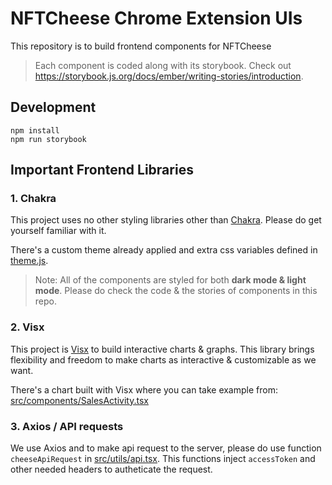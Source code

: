 # NFTCheese Chrome Extension UIs

This repository is to build frontend components for NFTCheese

> Each component is coded along with its storybook. Check out https://storybook.js.org/docs/ember/writing-stories/introduction.

## Development

```
npm install
npm run storybook
```

## Important Frontend Libraries

### 1. Chakra
This project uses no other styling libraries other than [Chakra](https://chakra-ui.com/). Please do get yourself familiar with it.

There's a custom theme already applied and extra css variables defined in [theme.js](https://github.com/NFTCheese/NFTCheeseChromeExtensionPublic/blob/master/src/theme.ts).

> Note: All of the components are styled for both **dark mode & light mode**. Please do check the code & the stories of components in this repo.

### 2. Visx
This project is [Visx](https://github.com/airbnb/visx) to build interactive charts & graphs. This library brings flexibility and freedom to make charts as interactive & customizable as we want.

There's a chart built with Visx where you can take example from: [src/components/SalesActivity.tsx](https://github.com/NFTCheese/NFTCheeseChromeExtensionPublic/blob/master/src/component/SalesActivity.tsx)

### 3. Axios / API requests
We use Axios and to make api request to the server, please do use function `cheeseApiRequest` in [src/utils/api.tsx](https://github.com/NFTCheese/NFTCheeseChromeExtensionPublic/blob/master/src/utils/api.ts#L368). This functions inject `accessToken` and other needed headers to autheticate the request.

